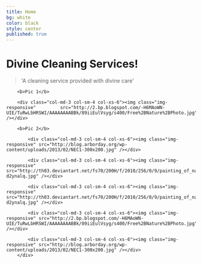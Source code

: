 ```yaml
---
title: Home
bg: white
color: black
style: center
published: true
---
```


# Divine Cleaning Services!

<!---
![image-title-here](/img/h2.jpg){:class="img-responsive"}
-->

>'A cleaning service provided with divine care'

<div class="container">
	<div class="row">
		
		<b>Pic 1</b>
		
		<div class="col-md-3 col-sm-4 col-xs-6"><img class="img-responsive" 		src="http://2.bp.blogspot.com/-H6MAoWN-UIE/TuRwLbHRSWI/AAAAAAAABBk/89iiEulVsyg/s400/Free%2BNature%2BPhoto.jpg" /></div>
		
		<b>Pic 2</b>
        	
        	<div class="col-md-3 col-sm-4 col-xs-6"><img class="img-responsive" src="http://blog.arborday.org/wp-content/uploads/2013/02/NEC1-300x200.jpg" /></div>
        	
        	<div class="col-md-3 col-sm-4 col-xs-6"><img class="img-responsive" src="http://th03.deviantart.net/fs70/200H/f/2010/256/0/9/painting_of_nature_by_dhikagraph-d2ynalq.jpg" /></div>
    		
        	<div class="col-md-3 col-sm-4 col-xs-6"><img class="img-responsive" src="http://th03.deviantart.net/fs70/200H/f/2010/256/0/9/painting_of_nature_by_dhikagraph-d2ynalq.jpg" /></div>
        	
	    	<div class="col-md-3 col-sm-4 col-xs-6"><img class="img-responsive" src="http://2.bp.blogspot.com/-H6MAoWN-UIE/TuRwLbHRSWI/AAAAAAAABBk/89iiEulVsyg/s400/Free%2BNature%2BPhoto.jpg" /></div>
	    	
        	<div class="col-md-3 col-sm-4 col-xs-6"><img class="img-responsive" src="http://blog.arborday.org/wp-content/uploads/2013/02/NEC1-300x200.jpg" /></div>
    	</div>
</div>



